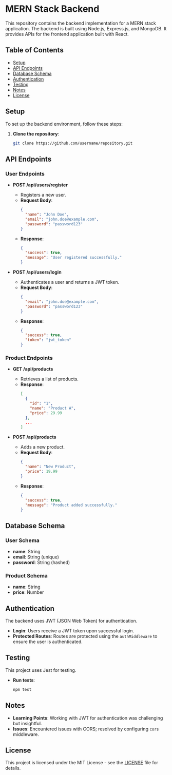 # MERN Stack Backend

This repository contains the backend implementation for a MERN stack application. The backend is built using Node.js, Express.js, and MongoDB. It provides APIs for the frontend application built with React.

## Table of Contents
- [Setup](#setup)
- [API Endpoints](#api-endpoints)
- [Database Schema](#database-schema)
- [Authentication](#authentication)
- [Testing](#testing)
- [Notes](#notes)
- [License](#license)


## Setup

To set up the backend environment, follow these steps:

1. **Clone the repository**:
   ```bash
   git clone https://github.com/username/repository.git

## API Endpoints

### User Endpoints

- **POST /api/users/register**
  - Registers a new user.
  - **Request Body**:
    ```json
    {
      "name": "John Doe",
      "email": "john.doe@example.com",
      "password": "password123"
    }
    ```
  - **Response**:
    ```json
    {
      "success": true,
      "message": "User registered successfully."
    }
    ```

- **POST /api/users/login**
  - Authenticates a user and returns a JWT token.
  - **Request Body**:
    ```json
    {
      "email": "john.doe@example.com",
      "password": "password123"
    }
    ```
  - **Response**:
    ```json
    {
      "success": true,
      "token": "jwt_token"
    }
    ```

### Product Endpoints

- **GET /api/products**
  - Retrieves a list of products.
  - **Response**:
    ```json
    [
      {
        "id": "1",
        "name": "Product A",
        "price": 29.99
      },
      ...
    ]
    ```

- **POST /api/products**
  - Adds a new product.
  - **Request Body**:
    ```json
    {
      "name": "New Product",
      "price": 19.99
    }
    ```
  - **Response**:
    ```json
    {
      "success": true,
      "message": "Product added successfully."
    }
    ```

## Database Schema

### User Schema

- **name**: String
- **email**: String (unique)
- **password**: String (hashed)

### Product Schema

- **name**: String
- **price**: Number


## Authentication

The backend uses JWT (JSON Web Token) for authentication. 

- **Login**: Users receive a JWT token upon successful login.
- **Protected Routes**: Routes are protected using the `authMiddleware` to ensure the user is authenticated.


## Testing

This project uses Jest for testing.

- **Run tests**:
  ```bash
  npm test


## Notes

- **Learning Points**: Working with JWT for authentication was challenging but insightful.
- **Issues**: Encountered issues with CORS; resolved by configuring `cors` middleware.


## License

This project is licensed under the MIT License - see the [LICENSE](LICENSE) file for details.




